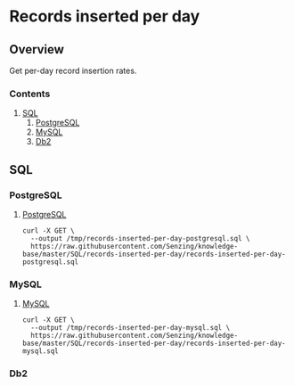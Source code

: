 # Records inserted per day

## Overview

Get per-day record insertion rates.

### Contents

1. [SQL](#sql)
    1. [PostgreSQL](#postgresql)
    1. [MySQL](#mysql)
    1. [Db2](#db2)

## SQL

### PostgreSQL

1. [PostgreSQL](records-inserted-per-day-postgresql.sql)

    ```console
    curl -X GET \
      --output /tmp/records-inserted-per-day-postgresql.sql \
      https://raw.githubusercontent.com/Senzing/knowledge-base/master/SQL/records-inserted-per-day/records-inserted-per-day-postgresql.sql
    ```

### MySQL

1. [MySQL](records-inserted-per-day-mysql.sql)

    ```console
    curl -X GET \
      --output /tmp/records-inserted-per-day-mysql.sql \
      https://raw.githubusercontent.com/Senzing/knowledge-base/master/SQL/records-inserted-per-day/records-inserted-per-day-mysql.sql
    ```

### Db2
